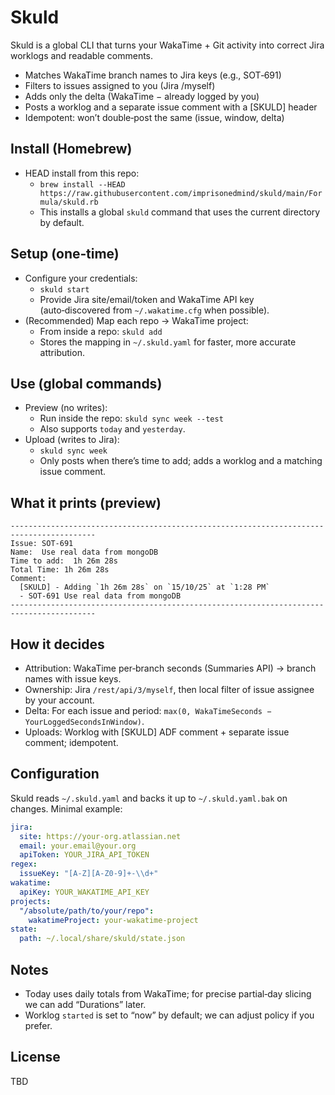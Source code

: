 # Skuld

Skuld is a global CLI that turns your WakaTime + Git activity into correct Jira worklogs and readable comments.

- Matches WakaTime branch names to Jira keys (e.g., SOT‑691)
- Filters to issues assigned to you (Jira /myself)
- Adds only the delta (WakaTime − already logged by you)
- Posts a worklog and a separate issue comment with a [SKULD] header
- Idempotent: won’t double‑post the same (issue, window, delta)

## Install (Homebrew)
- HEAD install from this repo:
  - `brew install --HEAD https://raw.githubusercontent.com/imprisonedmind/skuld/main/Formula/skuld.rb`
  - This installs a global `skuld` command that uses the current directory by default.

## Setup (one‑time)
- Configure your credentials:
  - `skuld start`
  - Provide Jira site/email/token and WakaTime API key (auto‑discovered from `~/.wakatime.cfg` when possible).
- (Recommended) Map each repo → WakaTime project:
  - From inside a repo: `skuld add`
  - Stores the mapping in `~/.skuld.yaml` for faster, more accurate attribution.

## Use (global commands)
- Preview (no writes):
  - Run inside the repo: `skuld sync week --test`
  - Also supports `today` and `yesterday`.
- Upload (writes to Jira):
  - `skuld sync week`
  - Only posts when there’s time to add; adds a worklog and a matching issue comment.

## What it prints (preview)
```
-----------------------------------------------------------------------------------------
Issue: SOT-691
Name:  Use real data from mongoDB
Time to add:  1h 26m 28s
Total Time: 1h 26m 28s
Comment:
  [SKULD] - Adding `1h 26m 28s` on `15/10/25` at `1:28 PM`  
  - SOT-691 Use real data from mongoDB
-----------------------------------------------------------------------------------------
```

## How it decides
- Attribution: WakaTime per‑branch seconds (Summaries API) → branch names with issue keys.
- Ownership: Jira `/rest/api/3/myself`, then local filter of issue assignee by your account.
- Delta: For each issue and period: `max(0, WakaTimeSeconds − YourLoggedSecondsInWindow)`.
- Uploads: Worklog with [SKULD] ADF comment + separate issue comment; idempotent.

## Configuration
Skuld reads `~/.skuld.yaml` and backs it up to `~/.skuld.yaml.bak` on changes. Minimal example:
```yaml
jira:
  site: https://your-org.atlassian.net
  email: your.email@your.org
  apiToken: YOUR_JIRA_API_TOKEN
regex:
  issueKey: "[A-Z][A-Z0-9]+-\\d+"
wakatime:
  apiKey: YOUR_WAKATIME_API_KEY
projects:
  "/absolute/path/to/your/repo":
    wakatimeProject: your-wakatime-project
state:
  path: ~/.local/share/skuld/state.json
```

## Notes
- Today uses daily totals from WakaTime; for precise partial‑day slicing we can add “Durations” later.
- Worklog `started` is set to “now” by default; we can adjust policy if you prefer.

## License
TBD

